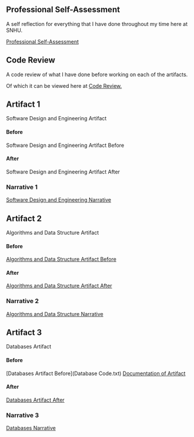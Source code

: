 ## Professional Self-Assessment
A self reflection for everything that I have done throughout my time here at SNHU.

[Professional Self-Assessment](https://github.com/TotallyNotARobot404/TotallyNotARobot404.github.io/blob/main/Professional%20Self-Assessment.docx)

## Code Review
A code review of what I have done before working on each of the artifacts.

Of which it can be viewed here at [Code Review.](https://youtu.be/I-Xk2y7VZHE)

## Artifact 1
Software Design and Engineering Artifact

#### Before
Software Design and Engineering Artifact Before

#### After
Software Design and Engineering Artifact After

### Narrative 1
[Software Design and Engineering Narrative](https://github.com/TotallyNotARobot404/TotallyNotARobot404.github.io/blob/main/Artifact%201%20Narrative.docx)

## Artifact 2
Algorithms and Data Structure Artifact

#### Before
[Algorithms and Data Structure Artifact Before](https://github.com/TotallyNotARobot404/TotallyNotARobot404.github.io/blob/main/Former%20Artifact%202.zip)

#### After
[Algorithms and Data Structure Artifact After](https://github.com/TotallyNotARobot404/TotallyNotARobot404.github.io/blob/main/Artifact%202.zip)

### Narrative 2
[Algorithms and Data Structure Narrative](https://github.com/TotallyNotARobot404/TotallyNotARobot404.github.io/blob/main/Artifact%202%20Narrative.docx)

## Artifact 3
Databases Artifact

#### Before
[Databases Artifact Before](Database Code.txt)
[Documentation of Artifact](https://github.com/TotallyNotARobot404/TotallyNotARobot404.github.io/blob/main/DAD%20220%20Database%20Documentation%20Template%20-%20Pease.docx)

#### After
[Databases Artifact After](sqlscript.sql)

### Narrative 3
[Databases Narrative](https://github.com/TotallyNotARobot404/TotallyNotARobot404.github.io/blob/main/Artifact%203%20Narrative.docx)

